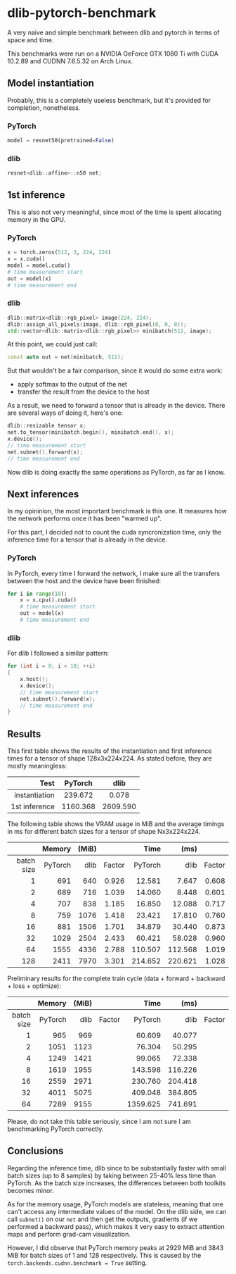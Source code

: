 # dlib-pytorch-benchmark
A very naive and simple benchmark between dlib and pytorch in terms of space and time.

This benchmarks were run on a NVIDIA GeForce GTX 1080 Ti with CUDA 10.2.89 and CUDNN 7.6.5.32 on Arch Linux.

## Model instantiation
Probably, this is a completely useless benchmark, but it's provided for completion, nonetheless.

### PyTorch
``` python
model = resnet50(pretrained=False)
```

### dlib
``` cpp
resnet<dlib::affine>::n50 net;
```

## 1st inference
This is also not very meaningful, since most of the time is spent allocating memory in the GPU.

### PyTorch
``` python
x = torch.zeros(512, 3, 224, 224)
x = x.cuda()
model = model.cuda()
# time measurement start
out = model(x)
# time measurement end
```

### dlib
``` cpp
dlib::matrix<dlib::rgb_pixel> image(224, 224);
dlib::assign_all_pixels(image, dlib::rgb_pixel(0, 0, 0));
std::vector<dlib::matrix<dlib::rgb_pixel>> minibatch(512, image);
```

At this point, we could just call:
``` cpp
const auto out = net(minibatch, 512);
```
But that wouldn't be a fair comparison, since it would do some extra work:
- apply softmax to the output of the net
- transfer the result from the device to the host

As a result, we need to forward a tensor that is already in the device.
There are several ways of doing it, here's one:

``` cpp
dlib::resizable tensor x;
net.to_tensor(minibatch.begin(), minibatch.end(), x);
x.device();
// time measurement start
net.subnet().forward(x);
// time measurement end
```
Now dlib is doing exactly the same operations as PyTorch, as far as I know.

## Next inferences
In my opininion, the most important benchmark is this one.
It measures how the network performs once it has been "warmed up".

For this part, I decided not to count the cuda syncronization time, only the inference time for a tensor that is already in the device.

### PyTorch
In PyTorch, every time I forward the network, I make sure all the transfers between the host and the device have been finished:

``` python
for i in range(10):
    x = x.cpu().cuda()
    # time measurement start
    out = model(x)
    # time measurement end
```

### dlib
For dlib I followed a similar pattern:

``` cpp
for (int i = 0; i < 10; ++i)
{
    x.host();
    x.device();
    // time measurement start
    net.subnet().forward(x);
    // time measurement end
}
```

## Results

This first table shows the results of the instantiation and first inference times for a tensor of shape 128x3x224x224.
As stated before, they are mostly meaningless:

| Test           |  PyTorch |   dlib   |
|---------------:|:--------:|:--------:|
|  instantiation |  239.672 |    0.078 |
|  1st inference | 1160.368 | 2609.590 |

The following table shows the VRAM usage in MiB and the average timings in ms for different batch sizes for a tensor of shape Nx3x224x224.

|            | Memory  | (MiB) |        | Time    | (ms)    |        |
|-----------:|--------:|------:|-------:|--------:|--------:|-------:|
| batch size | PyTorch |  dlib | Factor | PyTorch |    dlib | Factor |
|          1 |     691 |   640 |  0.926 |  12.581 |   7.647 |  0.608 |
|          2 |     689 |   716 |  1.039 |  14.060 |   8.448 |  0.601 |
|          4 |     707 |   838 |  1.185 |  16.850 |  12.088 |  0.717 |
|          8 |     759 |  1076 |  1.418 |  23.421 |  17.810 |  0.760 |
|         16 |     881 |  1506 |  1.701 |  34.879 |  30.440 |  0.873 |
|         32 |    1029 |  2504 |  2.433 |  60.421 |  58.028 |  0.960 |
|         64 |    1555 |  4336 |  2.788 | 110.507 | 112.568 |  1.019 |
|        128 |    2411 |  7970 |  3.301 | 214.652 | 220.621 |  1.028 |

Preliminary results for the complete train cycle (data + forward + backward + loss + optimize):

|            | Memory  | (MiB) |        | Time    | (ms)    |        |
|-----------:|--------:|------:|-------:|--------:|--------:|-------:|
| batch size | PyTorch |  dlib | Factor | PyTorch |    dlib | Factor |
|          1 |     965 |   969 |        |  60.609 |  40.077 |        |
|          2 |    1051 |  1123 |        |  76.304 |  50.295 |        |
|          4 |    1249 |  1421 |        |  99.065 |  72.338 |        |
|          8 |    1619 |  1955 |        | 143.598 | 116.226 |        |
|         16 |    2559 |  2971 |        | 230.760 | 204.418 |        |
|         32 |    4011 |  5075 |        | 409.048 | 384.805 |        |
|         64 |    7289 |  9155 |        |1359.625 | 741.691 |        |

Please, do not take this table seriously, since I am not sure I am benchmarking PyTorch correctly.

## Conclusions

Regarding the inference time, dlib since to be substantially faster with small batch sizes (up to 8 samples) by taking between 25-40% less time than PyTorch.
As the batch size increases, the differences between both toolkits becomes minor.

As for the memory usage, PyTorch models are stateless, meaning that one can't access any intermediate values of the model.
On the dlib side, we can call `subnet()` on our `net` and then get the outputs, gradients (if we performed a backward pass), which makes it very easy to extract attention maps and perform grad-cam visualization.

However, I did observe that PyTorch memory peaks at 2929 MiB and 3843 MiB for batch sizes of 1 and 128 respectively. This is caused by the `torch.backends.cudnn.benchmark = True` setting.
